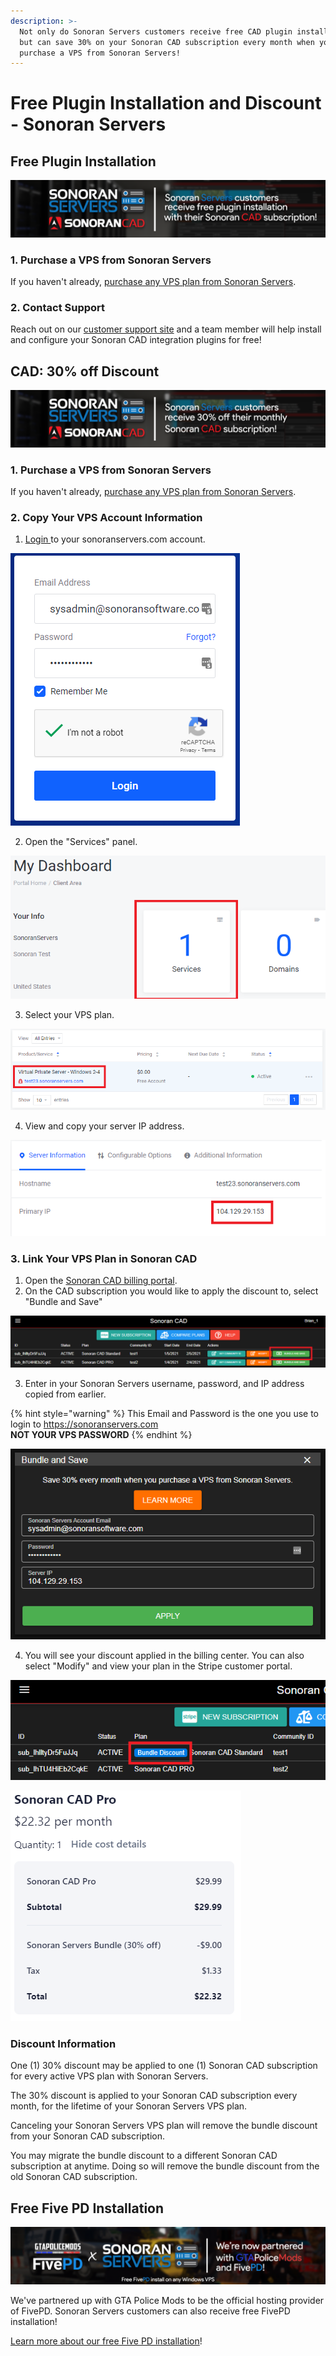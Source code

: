 ```yaml
---
description: >-
  Not only do Sonoran Servers customers receive free CAD plugin installation,
  but can save 30% on your Sonoran CAD subscription every month when you
  purchase a VPS from Sonoran Servers!
---
```


# Free Plugin Installation and Discount - Sonoran Servers

## Free Plugin Installation

![](../../.gitbook/assets/banner_2.png)

### 1. Purchase a VPS from Sonoran Servers

If you haven't already, [purchase any VPS plan from Sonoran Servers](https://info.sonoranservers.com/tutorials/windows-server/purchasing-and-getting-started).

### 2. Contact Support

Reach out on our [customer support site](https://support.sonoransoftware.com) and a team member will help install and configure your Sonoran CAD integration plugins for free!

## CAD: 30% off Discount

![Sonoran Servers &amp; Sonoran CAD - Bundle and Save!](../../.gitbook/assets/image%20%2889%29.png)

### 1. Purchase a VPS from Sonoran Servers

If you haven't already, [purchase any VPS plan from Sonoran Servers](https://info.sonoranservers.com/tutorials/windows-server/purchasing-and-getting-started).

### 2. Copy Your VPS Account Information

1. [Login ](https://sonoranservers.com/index.php?rp=/login)to your sonoranservers.com account.

![Sonoran Servers - Login](../../.gitbook/assets/image%20%2882%29%20%281%29.png)



2. Open the "Services" panel.

![Sonoran Servers - Service Panel](../../.gitbook/assets/image%20%2886%29.png)

3. Select your VPS plan.

![Sonoran Servers - Products &amp; Plans](../../.gitbook/assets/image%20%2884%29.png)

4. View and copy your server IP address.

![Sonoran Servers - VPS Information](../../.gitbook/assets/image%20%2883%29.png)

### 3. Link Your VPS Plan in Sonoran CAD

1. Open the [Sonoran CAD billing portal](accessing-the-payment-center.md).
2. On the CAD subscription you would like to apply the discount to, select "Bundle and Save"

![Sonoran CAD - Billing Portal](../../.gitbook/assets/image%20%2888%29%20%281%29.png)

3. Enter in your Sonoran Servers username, password, and IP address copied from earlier.

{% hint style="warning" %}
This Email and Password is the one you use to login to https://sonoranservers.com  
**NOT YOUR VPS PASSWORD**
{% endhint %}

![Sonoran CAD - Bundle and Save](../../.gitbook/assets/image%20%2885%29.png)

4. You will see your discount applied in the billing center. You can also select "Modify" and view your plan in the Stripe customer portal.

![Sonoran CAD - Bundle Discount Applied](../../.gitbook/assets/image%20%2887%29.png)

![Stripe - Bundle Discount Applied](../../.gitbook/assets/image%20%2890%29.png)

### Discount Information

One \(1\) 30% discount may be applied to one \(1\) Sonoran CAD subscription for every active VPS plan with Sonoran Servers.

The 30% discount is applied to your Sonoran CAD subscription every month, for the lifetime of your Sonoran Servers VPS plan.

Canceling your Sonoran Servers VPS plan will remove the bundle discount from your Sonoran CAD subscription.

You may migrate the bundle discount to a different Sonoran CAD subscription at anytime. Doing so will remove the bundle discount from the old Sonoran CAD subscription.

## Free Five PD Installation

![Sonoran Servers - Free Five PD Installation](../../.gitbook/assets/image%20%28127%29.png)

We've partnered up with GTA Police Mods to be the official hosting provider of FivePD. Sonoran Servers customers can also receive free FivePD installation!

[Learn more about our free Five PD installation](https://sonoranservers.com/fivepd.php)!

